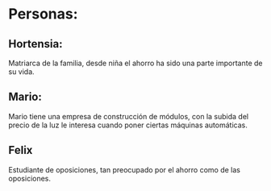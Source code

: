 # **Personas:**   

## **Hortensia:**    
Matriarca de la familia, desde niña el ahorro ha sido una parte importante de su vida.   

## **Mario:**    
Mario tiene una empresa de construcción de módulos, con la subida del precio de la luz le interesa cuando poner ciertas máquinas automáticas.   

## **Felix**
Estudiante de oposiciones, tan preocupado por el ahorro como de las oposiciones.    

